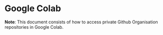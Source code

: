 # Google Colab

__Note__: This document consists of how to access private Github Organisation repositories in Google Colab.

